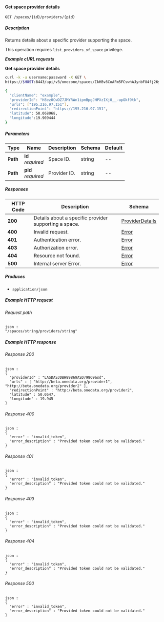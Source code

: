 
<a name="get_space_provider"></a>
#### Get space provider details
```
GET /spaces/{id}/providers/{pid}
```


##### Description
Returns details about a specific provider supporting the space.

This operation requires `list_providers_of_space` privilege.

***Example cURL requests***

**Get space provider details**
```bash
curl -k -u username:password -X GET \
https://$HOST:8443/api/v3/onezone/spaces/IkHBv8CoAFm5FCswhAJynbFU4fj26yiE1lhpK3p-0Y8/providers/H8ez0CwDZ7JMYRWn1ipmBpgJHPXzIXj0__-upGkf9tk

{
  "clientName": "example",
  "providerId": "H8ez0CwDZ7JMYRWn1ipmBpgJHPXzIXj0__-upGkf9tk",
  "urls": ["195.216.97.151"],
  "redirectionPoint": "https://195.216.97.151",
  "latitude": 50.068968,
  "longitude":19.909444
}
```


##### Parameters

|Type|Name|Description|Schema|Default|
|---|---|---|---|---|
|**Path**|**id**  <br>*required*|Space ID.|string|--|
|**Path**|**pid**  <br>*required*|Provider ID.|string|--|


##### Responses

|HTTP Code|Description|Schema|
|---|---|---|
|**200**|Details about a specific provider supporting a space.|[ProviderDetails](../definitions/ProviderDetails.md#providerdetails)|
|**400**|Invalid request.|[Error](../definitions/Error.md#error)|
|**401**|Authentication error.|[Error](../definitions/Error.md#error)|
|**403**|Authorization error.|[Error](../definitions/Error.md#error)|
|**404**|Resource not found.|[Error](../definitions/Error.md#error)|
|**500**|Internal server Error.|[Error](../definitions/Error.md#error)|


##### Produces

* `application/json`


##### Example HTTP request

###### Request path
```
json :
"/spaces/string/providers/string"
```


##### Example HTTP response

###### Response 200
```
json :
{
  "providerId" : "LASDASJDBH89869ASD79869asd",
  "urls" : [ "http://beta.onedata.org/provider1", "http://beta.onedata.org/provider2" ],
  "redirectionPoint" : "http://beta.onedata.org/provider2",
  "latitude" : 50.0647,
  "longitude" : 19.945
}
```


###### Response 400
```
json :
{
  "error" : "invalid_token",
  "error_description" : "Provided token could not be validated."
}
```


###### Response 401
```
json :
{
  "error" : "invalid_token",
  "error_description" : "Provided token could not be validated."
}
```


###### Response 403
```
json :
{
  "error" : "invalid_token",
  "error_description" : "Provided token could not be validated."
}
```


###### Response 404
```
json :
{
  "error" : "invalid_token",
  "error_description" : "Provided token could not be validated."
}
```


###### Response 500
```
json :
{
  "error" : "invalid_token",
  "error_description" : "Provided token could not be validated."
}
```



